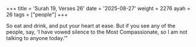 +++
title = 'Surah 19, Verses 26'
date = '2025-08-27'
weight = 2276
ayah = 26
tags = ["people"]
+++

So eat and drink, and put your heart at ease. But if you see any of the people, say, ‘I have vowed silence to the Most Compassionate, so I am not talking to anyone today.’”